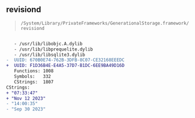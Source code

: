 ## revisiond

> `/System/Library/PrivateFrameworks/GenerationalStorage.framework/revisiond`

```diff

   - /usr/lib/libobjc.A.dylib
   - /usr/lib/libprequelite.dylib
   - /usr/lib/libsqlite3.dylib
-  UUID: 670B0E74-762B-3DFB-8C07-CE32168EEEDC
+  UUID: F1D36B4E-E4A5-37D7-B1DC-6EE9BA49D16D
   Functions: 1008
   Symbols:   332
   CStrings:  1807
CStrings:
+ "07:33:47"
+ "Nov 12 2023"
- "14:00:35"
- "Sep 30 2023"

```
